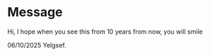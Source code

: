 # Message

Hi, I hope when you see this from 10 years from now, you will smile

06/10/2025
Yelgsef.
